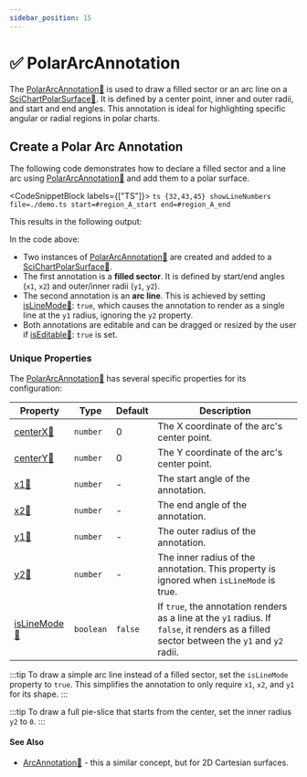 ```yaml
---
sidebar_position: 15
---
```


# ✅ PolarArcAnnotation

The [PolarArcAnnotation:blue_book:](https://www.scichart.com/documentation/js/v4/typedoc/classes/polararcannotation.html) is used to draw a filled sector or an arc line on a [SciChartPolarSurface:blue_book:](https://www.scichart.com/documentation/js/v4/typedoc/classes/scichartpolarsurface.html). It is defined by a center point, inner and outer radii, and start and end angles. This annotation is ideal for highlighting specific angular or radial regions in polar charts.

## Create a Polar Arc Annotation

The following code demonstrates how to declare a filled sector and a line arc using [PolarArcAnnotation:blue_book:](https://www.scichart.com/documentation/js/v4/typedoc/classes/polararcannotation.html) and add them to a polar surface.

<CodeSnippetBlock labels={["TS"]}>
    ```ts {32,43,45} showLineNumbers file=./demo.ts start=#region_A_start end=#region_A_end
    ```
</CodeSnippetBlock>

This results in the following output:

<LiveDocSnippet name="./demo" />

In the code above:
- Two instances of [PolarArcAnnotation:blue_book:](https://www.scichart.com/documentation/js/v4/typedoc/classes/polararcannotation.html) are created and added to a [SciChartPolarSurface:blue_book:](https://www.scichart.com/documentation/js/v4/typedoc/classes/scichartpolarsurface.html).
- The first annotation is a **filled sector**. It is defined by start/end angles (`x1`, `x2`) and outer/inner radii (`y1`, `y2`).
- The second annotation is an **arc line**. This is achieved by setting [isLineMode:blue_book:](https://www.scichart.com/documentation/js/v4/typedoc/classes/polararcannotation.html#islinemode): `true`, which causes the annotation to render as a single line at the `y1` radius, ignoring the `y2` property.
- Both annotations are editable and can be dragged or resized by the user if [isEditable:blue_book:](https://www.scichart.com/documentation/js/v4/typedoc/classes/polararcannotation.html#iseditable): `true` is set.

### Unique Properties

The [PolarArcAnnotation:blue_book:](https://www.scichart.com/documentation/js/v4/typedoc/classes/polararcannotation.html) has several specific properties for its configuration:

| Property | Type | Default | Description |
|----------|------|---------|-------------|
| [centerX:blue_book:](https://www.scichart.com/documentation/js/v4/typedoc/classes/polararcannotation.html#centerx) | `number` | 0 | The X coordinate of the arc's center point. |
| [centerY:blue_book:](https://www.scichart.com/documentation/js/v4/typedoc/classes/polararcannotation.html#centery) | `number` | 0 | The Y coordinate of the arc's center point. |
| [x1:blue_book:](https://www.scichart.com/documentation/js/v4/typedoc/classes/polararcannotation.html#x1) | `number` | - | The start angle of the annotation. |
| [x2:blue_book:](https://www.scichart.com/documentation/js/v4/typedoc/classes/polararcannotation.html#x2) | `number` | - | The end angle of the annotation. |
| [y1:blue_book:](https://www.scichart.com/documentation/js/v4/typedoc/classes/polararcannotation.html#y1) | `number` | - | The outer radius of the annotation. |
| [y2:blue_book:](https://www.scichart.com/documentation/js/v4/typedoc/classes/polararcannotation.html#y2) | `number` | - | The inner radius of the annotation. This property is ignored when `isLineMode` is true. |
| [isLineMode:blue_book:](https://www.scichart.com/documentation/js/v4/typedoc/classes/polararcannotation.html#islinemode) | `boolean` | `false` | If `true`, the annotation renders as a line at the `y1` radius. If `false`, it renders as a filled sector between the `y1` and `y2` radii. |

:::tip
To draw a simple arc line instead of a filled sector, set the `isLineMode` property to `true`. This simplifies the annotation to only require `x1`, `x2`, and `y1` for its shape.
:::

:::tip
To draw a full pie-slice that starts from the center, set the inner radius `y2` to `0`.
:::

#### See Also

* [ArcAnnotation:blue_book:](https://www.scichart.com/documentation/js/v4/typedoc/classes/arcannotation.html) - this a similar concept, but for 2D Cartesian surfaces.